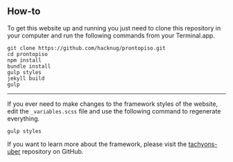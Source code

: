 ## How-to
To get this website up and running you just need to clone this repository in your computer and run the following commands from your Terminal.app.
```
git clone https://github.com/hacknug/prontopiso.git
cd prontopiso
npm install
bundle install
gulp styles
jekyll build
gulp
```
----

If you ever need to make changes to the framework styles of the website, edit the `_variables.scss` file and use the following command to regenerate everything.
```
gulp styles
```
If you want to learn more about the framework, please visit the [tachyons-uber](https://github.com/hacknug/tachyons-uber) repository on GitHub.
